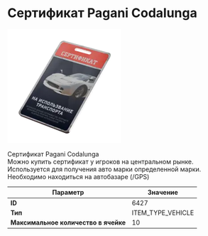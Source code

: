 # Сертификат Pagani Codalunga

![Item Image](../img/6427.webp?raw=true)

Сертификат Pagani Codalunga<br>Можно купить сертификат у игроков на центральном рынке.<br>Используется для получения авто марки определенной марки.<br>Необходимо находиться на автобазаре (/GPS)


| Параметр | Значение |
|----------|----------|
| **ID** | 6427 |
| **Тип** | ITEM_TYPE_VEHICLE |
| **Максимальное количество в ячейке** | 10 |

